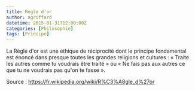 ```yaml
---
title: Règle d'or
author: agriffard
datetime: 2015-01-31T12:00:00Z
categories: [Philosophie]
tags: [Principe]
---
```


La Règle d'or est une éthique de réciprocité dont le principe fondamental est énoncé dans presque toutes les grandes religions et cultures : « Traite les autres comme tu voudrais être traité » ou « Ne fais pas aux autres ce que tu ne voudrais pas qu'on te fasse ».

Source : <https://fr.wikipedia.org/wiki/R%C3%A8gle_d%27or>
